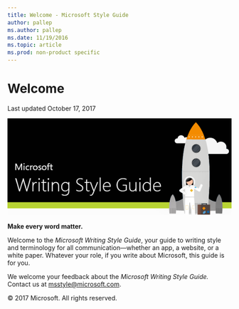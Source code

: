 ```yaml
---
title: Welcome - Microsoft Style Guide
author: pallep
ms.author: pallep
ms.date: 11/19/2016
ms.topic: article
ms.prod: non-product specific
---
```


# Welcome

Last updated October 17, 2017

![](media/index/401530580.png)

**Make every word matter.** 

Welcome to the *Microsoft Writing Style Guide*, your guide to writing
style and terminology for all communication—whether an app, a
website, or a white paper. Whatever your role, if you
write about Microsoft, this guide is for you. 

We welcome your feedback about the *Microsoft Writing Style Guide.* Contact us at msstyle@microsoft.com. 

&copy; 2017 Microsoft. All rights reserved.
